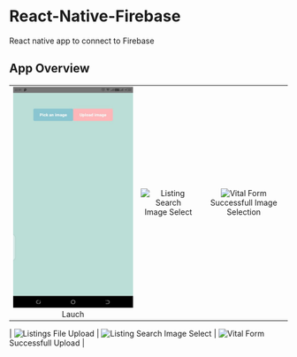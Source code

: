 # React-Native-Firebase

React native app to connect to Firebase

## App Overview

|                                                                                                                                                    |                                                                                                                                                                    |                                                                                                                                                                              |
| :------------------------------------------------------------------------------------------------------------------------------------------------: | :----------------------------------------------------------------------------------------------------------------------------------------------------------------: | :--------------------------------------------------------------------------------------------------------------------------------------------------------------------------: |
| <img width="500"  height="400" alt="Listings" src="https://github.com/Itskiprotich/React-Native-Firebase/blob/master/screenshots/home.jpeg"> Lauch | <img width="500"  height="400" alt="Listing Search" src="https://github.com/Itskiprotich/React-Native-Firebase/blob/master/screenshots/screen_2.png"> Image Select | <img width="500" height="400" alt="Vital Form" src="https://github.com/Itskiprotich/React-Native-Firebase/blob/master/screenshots/screen_3.png"> Successfull Image Selection |

| <img width="500"  height="400" alt="Listings" src="https://github.com/Itskiprotich/React-Native-Firebase/blob/master/screenshots/screen_1.png"> File Upload | <img width="500"  height="400" alt="Listing Search" src="https://github.com/Itskiprotich/React-Native-Firebase/blob/master/screenshots/screen_2.png"> Image Select | <img width="500" height="400" alt="Vital Form" src="https://github.com/Itskiprotich/React-Native-Firebase/blob/master/screenshots/screen_3.png"> Successfull Upload |
